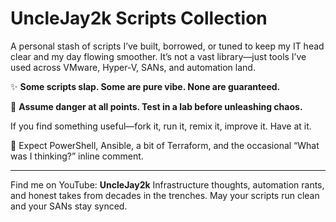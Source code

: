 # UncleJay2k Scripts Collection
A personal stash of scripts I’ve built, borrowed, or tuned to keep my IT head clear and my day flowing smoother. It’s not a vast library—just tools I’ve used across VMware, Hyper-V, SANs, and automation land.

✨ **Some scripts slap. Some are pure vibe. None are guaranteed.** 

🧨 **Assume danger at all points. Test in a lab before unleashing chaos.**

If you find something useful—fork it, run it, remix it, improve it. Have at it.

🧰 Expect PowerShell, Ansible, a bit of Terraform, and the occasional “What was I thinking?” inline comment.

---

Find me on YouTube: **UncleJay2k** 
Infrastructure thoughts, automation rants, and honest takes from decades in the trenches.
May your scripts run clean and your SANs stay synced.

